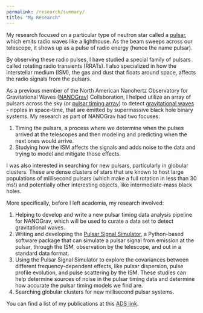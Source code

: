 ```yaml
---
permalink: /research/summary/
title: "My Research"
---
```


My research focused on a particular type of neutron star called a [pulsar](pulsars.md), which emits radio waves like a lighthouse. As the beam sweeps across our telescope, it shows up as a pulse of radio energy (hence the name pulsar).

By observing these radio pulses, I have studied a special family of pulsars called rotating radio transients (RRATs). I also specialized in how the interstellar medium (ISM), the gas and dust that floats around space, affects the radio signals from the pulsars. 

As a previous member of the North American Nanohertz Observatory for Gravitational Waves ([NANOGrav](http://nanograv.org/)) Collaboration, I helped utilize an array of pulsars across the sky (or [pulsar timing array](ptas.md)) to detect [gravitational waves](gravitational_waves.md) - ripples in space-time, that are emitted by supermassive black hole binary systems. My research as part of NANOGrav had two focuses:

1. Timing the pulsars, a process where we determine when the pulses arrived at the telescopes and then modeling and predicting when the next ones would arrive.
2. Studying how the ISM affects the signals and adds noise to the data and trying to model and mitigate those effects. 

I was also interested in searching for new pulsars, particularly in globular clusters. These are dense clusters of stars that are known to host large populations of millisecond pulsars (which make a full rotation in less than 30 ms!) and potentially other interesting objects, like intermediate-mass black holes. 

More specifically, before I left academia, my research involved:

1. Helping to develop and write a new pulsar timing data analysis pipeline for NANOGrav, which will be used to curate a data set to detect gravitational waves.
2. Writing and developing the [Pulsar Signal Simulator](https://github.com/PsrSigSim/PsrSigSim), a Python-based software package that can simulate a pulsar signal from emission at the pulsar, through the ISM, observation by the telescope, and out in a standard data format.
3. Using the Pulsar Signal Simulator to explore the covariances between different frequency-dependent effects, like pulsar dispersion, pulse profile evolution, and pulse scattering by the ISM. These studies can help determine sources of noise in the pulsar timing data and determine how accurate the pulsar timing models we find are.
4. Searching globular clusters for new millisecond pulsar systems.

You can find a list of my publications at this [ADS link](https://ui.adsabs.harvard.edu/public-libraries/oUJ4aGDSRmSdoKLB_opc-Q).


